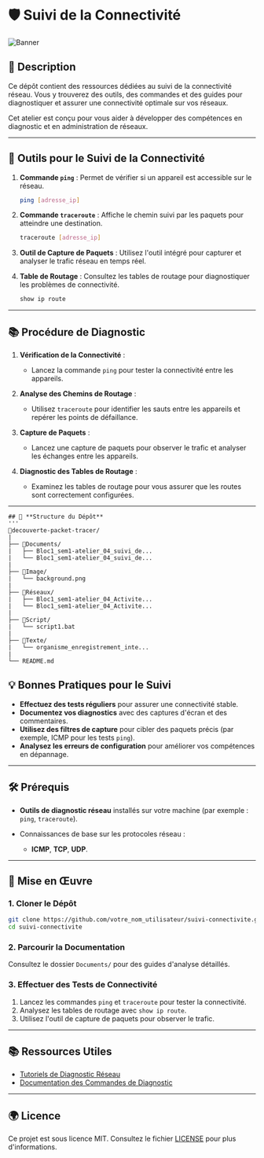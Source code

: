 # 🛡️ **Suivi de la Connectivité**

![Banner](image/background.png)

## 📄 **Description**
Ce dépôt contient des ressources dédiées au suivi de la connectivité réseau. Vous y trouverez des outils, des commandes et des guides pour diagnostiquer et assurer une connectivité optimale sur vos réseaux.

Cet atelier est conçu pour vous aider à développer des compétences en diagnostic et en administration de réseaux.

---

## 📂 **Outils pour le Suivi de la Connectivité**

1. **Commande `ping`** : Permet de vérifier si un appareil est accessible sur le réseau.
   ```bash
   ping [adresse_ip]
   ```

2. **Commande `traceroute`** : Affiche le chemin suivi par les paquets pour atteindre une destination.
   ```bash
   traceroute [adresse_ip]
   ```

3. **Outil de Capture de Paquets** : Utilisez l'outil intégré pour capturer et analyser le trafic réseau en temps réel.

4. **Table de Routage** : Consultez les tables de routage pour diagnostiquer les problèmes de connectivité.
   ```bash
   show ip route
   ```

---

## 📚 **Procédure de Diagnostic**

1. **Vérification de la Connectivité** :
   - Lancez la commande `ping` pour tester la connectivité entre les appareils.

2. **Analyse des Chemins de Routage** :
   - Utilisez `traceroute` pour identifier les sauts entre les appareils et repérer les points de défaillance.

3. **Capture de Paquets** :
   - Lancez une capture de paquets pour observer le trafic et analyser les échanges entre les appareils.

4. **Diagnostic des Tables de Routage** :
   - Examinez les tables de routage pour vous assurer que les routes sont correctement configurées.
   

---

```
## 📂 **Structure du Dépôt**
'''
📂decouverte-packet-tracer/
|
├── 📂Documents/
|   ├── Bloc1_sem1-atelier_04_suivi_de...
|   └── Bloc1_sem1-atelier_04_suivi_de...
|
├── 📂Image/
|   └── background.png
|
├── 📂Réseaux/
|   ├── Bloc1_sem1-atelier_04_Activite...
|   └── Bloc1_sem1-atelier_04_Activite...
|
├── 📂Script/
|   └── script1.bat
|
├── 📂Texte/
|   └── organisme_enregistrement_inte...
|
└── README.md
```


## 💡 **Bonnes Pratiques pour le Suivi**

- **Effectuez des tests réguliers** pour assurer une connectivité stable.
- **Documentez vos diagnostics** avec des captures d'écran et des commentaires.
- **Utilisez des filtres de capture** pour cibler des paquets précis (par exemple, ICMP pour les tests `ping`).
- **Analysez les erreurs de configuration** pour améliorer vos compétences en dépannage.

---

## 🛠️ **Prérequis**

- **Outils de diagnostic réseau** installés sur votre machine (par exemple : `ping`, `traceroute`).

- Connaissances de base sur les protocoles réseau :
  - **ICMP**, **TCP**, **UDP**.

---

## 🚀 **Mise en Œuvre**

### 1. **Cloner le Dépôt**

```bash
git clone https://github.com/votre_nom_utilisateur/suivi-connectivite.git
cd suivi-connectivite
```

### 2. **Parcourir la Documentation**

Consultez le dossier `Documents/` pour des guides d'analyse détaillés.

### 3. **Effectuer des Tests de Connectivité**

1. Lancez les commandes `ping` et `traceroute` pour tester la connectivité.
2. Analysez les tables de routage avec `show ip route`.
3. Utilisez l'outil de capture de paquets pour observer le trafic.

---

## 📚 **Ressources Utiles**

- [Tutoriels de Diagnostic Réseau](https://www.netacad.com/)
- [Documentation des Commandes de Diagnostic](https://www.cisco.com/c/en/us/td/docs/ios-xml/ios/iproute/command/)

---

## 🌍 **Licence**

Ce projet est sous licence MIT. Consultez le fichier [LICENSE](LICENSE) pour plus d'informations.
